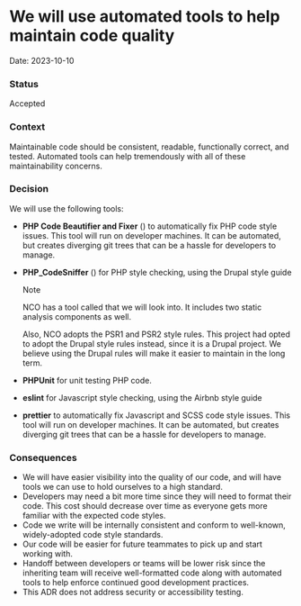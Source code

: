 # We will use automated tools to help maintain code quality

Date: 2023-10-10

### Status

Accepted

### Context

Maintainable code should be consistent, readable, functionally correct, and tested. Automated tools can help tremendously with all of these maintainability concerns.

### Decision

We will use the following tools:
- **PHP Code Beautifier and Fixer** () to automatically fix PHP code style issues. This tool will run on developer machines. It can be automated, but creates diverging git trees that can be a hassle for developers to manage.
- **PHP_CodeSniffer** () for PHP style checking, using the Drupal style guide

   > [!NOTE]  
   > NCO has a tool called  that we will look into. It includes two static analysis components as well.
   >
   > Also, NCO adopts the PSR1 and PSR2 style rules. This project had opted to adopt the Drupal style rules instead, since it is a Drupal project. We believe using the Drupal rules will make it easier to maintain in the long term.

- **PHPUnit** for unit testing PHP code.
- **eslint** for Javascript style checking, using the Airbnb style guide
- **prettier** to automatically fix Javascript and SCSS code style issues. This tool will run on developer machines. It can be automated, but creates diverging git trees that can be a hassle for developers to manage.


### Consequences

- We will have easier visibility into the quality of our code, and will have tools we can use to hold ourselves to a high standard.
- Developers may need a bit more time since they will need to format their code. This cost should decrease over time as everyone gets more familiar with the expected code styles.
- Code we write will be internally consistent and conform to well-known, widely-adopted code style standards.
- Our code will be easier for future teammates to pick up and start working with.
- Handoff between developers or teams will be lower risk since the inheriting team will receive well-formatted code along with automated tools to help enforce continued good development practices.
- This ADR does not address security or accessibility testing.
